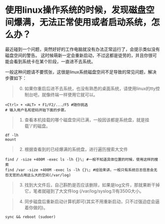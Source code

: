 
# 使用linux操作系统的时候，发现磁盘空间爆满，无法正常使用或者启动系统，怎么办？

最近碰到一个问题，突然好好的工作电脑就没有办法正常运行了，会提示类似没有磁盘空间的警告。
这时候萌新一定会重新启动，不过这都是徒劳的，并且你很可能会看到系统卡在某个阶段，一直进不去系统。

一般这种问题请不要慌张，这很是linux系统磁盘空间不足导致的常见问题，解决步骤如下：

> 0. 如果你重启后进不去系统，也没有熟悉的桌面系统，请使用linux的tty控制台吧，就像终端一样使用它就可以。

    <Ctrl> + <ALT> + F1/F2/.../F5 #随你挑选
    # 输入用户名和密码开始下面的步骤。

> 1. 查看本机挂载的哪个磁盘空间已满，一般因该都是系统盘，就是挂载'/'的磁盘。

    df -lh
    mount

> 2. 根据查看到的已经爆满的系统盘，进行遍历搜索大文件

    find / -size +400M -exec ls -lh {}\; #一般不知道具体位置的时候，使用这样的搜索
    find /var -size +400M -exec ls -lh {}\; #经验来讲，一般只有系统日志信息会无怨无官的占用这么大的空间(/var/log)

> 3. 找到大文件后，自己斟酌是否应该删除，如果是log文件，那就果断干掉它，笔者就碰到了大文件log (/var/log/syslog.1)有350G大小。

> 4. 同步磁盘后重新启动计算机即可(其实不用重新启动，只不过强迫症会逼着你做的)。

    sync && reboot (sudoer)


